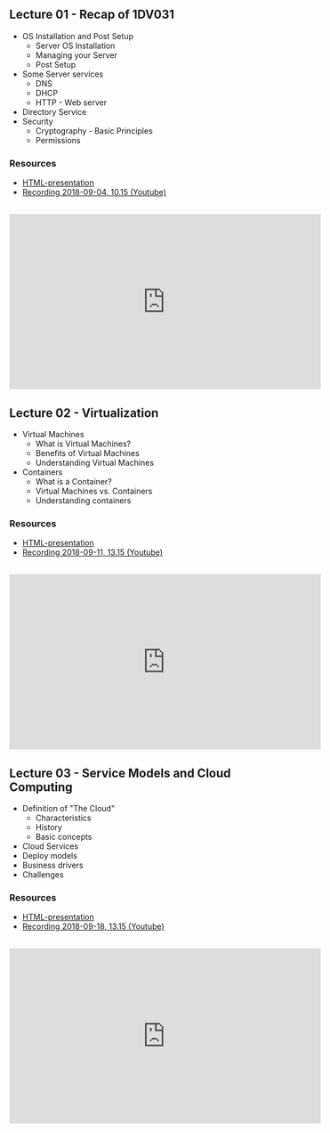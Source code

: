 ## Lecture 01 - Recap of 1DV031
* OS Installation and Post Setup
  * Server OS Installation
  * Managing your Server
  * Post Setup
* Some Server services
  * DNS
  * DHCP
  * HTTP - Web server
* Directory Service
* Security
  * Cryptography - Basic Principles
  * Permissions

### Resources
- [HTML-presentation](https://cdn.rawgit.com/1dv032/syllabus/master/lectures/part_1/01_Recap/index.html#/)
- [Recording 2018-09-04, 10.15 (Youtube)](https://youtu.be/DVeX0QqFfMk?list=PLSWJPPj5sKmomUa_KTF5E91wwHx6BcUXP)
<br />
<iframe width="560" height="315" src="https://www.youtube.com/embed/DVeX0QqFfMk?list=PLSWJPPj5sKmomUa_KTF5E91wwHx6BcUXP" frameborder="0" allowfullscreen></iframe>


## Lecture 02 - Virtualization
* Virtual Machines
    * What is Virtual Machines?
    * Benefits of Virtual Machines
    * Understanding Virtual Machines
* Containers
    * What is a Container?
    * Virtual Machines vs. Containers
    * Understanding containers

### Resources
- [HTML-presentation](https://cdn.rawgit.com/1dv032/syllabus/master/lectures/part_1/02_Virtualization/index.html#/)
- [Recording 2018-09-11, 13.15 (Youtube)](https://youtu.be/nKZvQMUCQ54?t=14m55s&list=PLSWJPPj5sKmomUa_KTF5E91wwHx6BcUXP)
<br />
<iframe width="560" height="315" src="https://www.youtube.com/embed/nKZvQMUCQ54?t=14m55s&list=PLSWJPPj5sKmomUa_KTF5E91wwHx6BcUXP" frameborder="0" allowfullscreen></iframe>


## Lecture 03 - Service Models and Cloud Computing
* Definition of "The Cloud"
    * Characteristics
    * History
    * Basic concepts
* Cloud Services
* Deploy models
* Business drivers
* Challenges

### Resources
- [HTML-presentation](https://cdn.rawgit.com/1dv032/syllabus/master/lectures/part_1/03_Cloud/index.html#/)
- [Recording 2018-09-18, 13.15 (Youtube)](https://youtu.be/Ez53siG0oVM?t=5m59s&list=PLSWJPPj5sKmomUa_KTF5E91wwHx6BcUXP)
<br />
<iframe width="560" height="315" src="https://www.youtube.com/embed/Ez53siG0oVM?t=5m59s&list=PLSWJPPj5sKmomUa_KTF5E91wwHx6BcUXP" frameborder="0" allowfullscreen></iframe>
